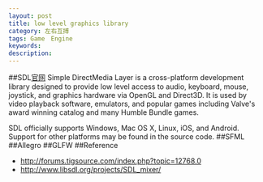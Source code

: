 ```yaml
---
layout: post
title: low level graphics library
category: 左右互搏
tags: Game　Engine
keywords: 
description: 
---
```


##SDL[官网](https://www.libsdl.org/)
Simple DirectMedia Layer is a cross-platform development library designed to provide low level access to audio, keyboard, mouse, joystick, and graphics hardware via OpenGL and Direct3D. It is used by video playback software, emulators, and popular games including Valve's award winning catalog and many Humble Bundle games.

SDL officially supports Windows, Mac OS X, Linux, iOS, and Android. Support for other platforms may be found in the source code.
##SFML
##Allegro
##GLFW
##Reference
* <http://forums.tigsource.com/index.php?topic=12768.0>
* <http://www.libsdl.org/projects/SDL_mixer/>